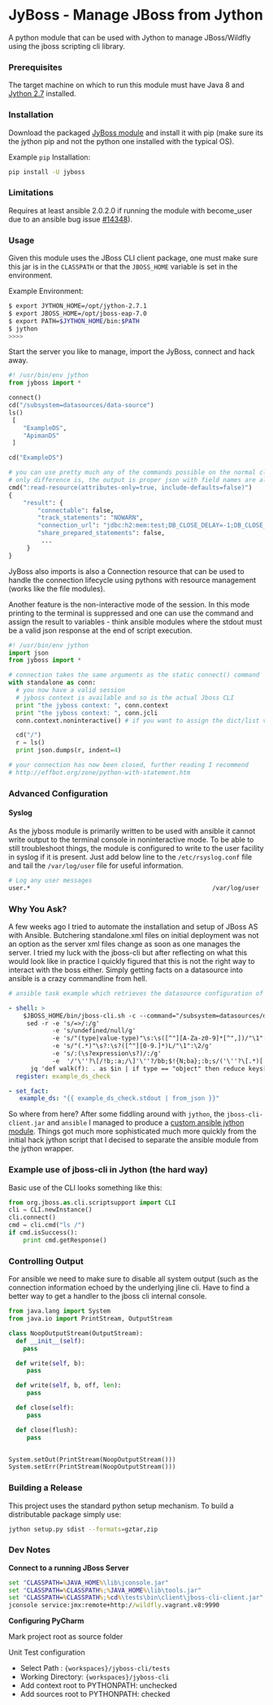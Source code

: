 # JyBoss - Manage JBoss from Jython

A python module that can be used with Jython to manage JBoss/Wildfly using the jboss scripting cli library.    

### Prerequisites

The target machine on which to run this module must have Java 8 and [Jython 2.7](http://www.jython.org/downloads.html) installed.

### Installation

Download the packaged [JyBoss module](https://github.com/fareliner/jyboss-cli/releases/latest) and install it with pip (make sure its the jython pip and not the python one installed with the typical OS).

Example `pip` Installation:

```sh
pip install -U jyboss
```

### Limitations

Requires at least ansible 2.0.2.0 if running the module with become_user due to an ansible bug issue [#14348](https://github.com/ansible/ansible/issues/14348)).

### Usage

Given this module uses the JBoss CLI client package, one must make sure this jar is in the `CLASSPATH` or that the `JBOSS_HOME` variable is set in the environment.

Example Environment:

```sh
$ export JYTHON_HOME=/opt/jython-2.7.1
$ export JBOSS_HOME=/opt/jboss-eap-7.0
$ export PATH=$JYTHON_HOME/bin:$PATH
$ jython
>>>>
```

Start the server you like to manage, import the JyBoss, connect and hack away.


```py
#! /usr/bin/env jython
from jyboss import *

connect()
cd("/subsystem=datasources/data-source")
ls()
 [
    "ExampleDS",
    "ApimanDS"
 ]

cd("ExampleDS")

# you can use pretty much any of the commands possible on the normal cli
# only difference is, the output is proper json with field names are also valid in YAML
cmd(":read-resource(attributes-only=true, include-defaults=false)")
{
    "result": {
        "connectable": false,
        "track_statements": "NOWARN",
        "connection_url": "jdbc:h2:mem:test;DB_CLOSE_DELAY=-1;DB_CLOSE_ON_EXIT=FALSE",
        "share_prepared_statements": false,
         ...
     }
}

```

JyBoss also imports is also a Connection resource that can be used to handle the connection lifecycle using pythons with resource management (works like the file modules).

Another feature is the non-interactive mode of the session. In this mode printing to the terminal is suppressed and one can use the command and assign the result to variables - think ansible modules where the stdout must be a valid json response at the end of script execution.

```py
#! /usr/bin/env jython
import json
from jyboss import *

# connection takes the same arguments as the static connect() command
with standalone as conn:  
  # you now have a valid session
  # jyboss context is available and so is the actual Jboss CLI
  print "the jyboss context: ", conn.context
  print "the jyboss context: ", conn.jcli
  conn.context.noninteractive() # if you want to assign the dict/list values of the commands to variables

  cd("/")
  r = ls()
  print json.dumps(r, indent=4)

# your connection has now been closed, further reading I recommend
# http://effbot.org/zone/python-with-statement.htm
```
### Advanced Configuration

#### Syslog

As the jyboss module is primarily written to be used with ansible it cannot write output to the terminal console in noninteractive mode. To be able to still troubleshoot things, the module is configured to write to the user facility in syslog if it is present. Just add below line to the `/etc/rsyslog.conf` file and tail the `/var/log/user` file for useful information.

```sh
# Log any user messages
user.*                                                  /var/log/user
```


### Why You Ask?

A few weeks ago I tried to automate the installation and setup of JBoss AS with Ansible. Butchering standalone.xml files on initial deployment was not an option as the server xml files change as soon as one manages the server. I tried my luck with the jboss-cli but after reflecting on what this would look like in practice I quickly figured that this is not the right way to interact with the boss either. Simply getting facts on a datasource into ansible is a crazy commandline from hell.  

```yaml
# ansible task example which retrieves the datasource configuration of ExampleDS and makes the details available as facts.

- shell: >
    $JBOSS_HOME/bin/jboss-cli.sh -c --command="/subsystem=datasources/data-source=ExampleDS:read-resource(include-defaults=false, include-runtime=true, recursive=true)" | \
     sed -r -e 's/=>/:/g'
            -e 's/undefined/null/g'
            -e 's/"(type|value-type)"\s:\s([^"][A-Za-z0-9]*[^",])/"\1":"\2"/g'
            -e 's/"(.*)"\s?:\s?([^"][0-9.]*)L/"\1":\2/g'
            -e 's/:(\s?expression\s?)/:/g'
            -e  '/'\''?\[/!b;:a;/\]'\''?/bb;$!{N;ba};:b;s/('\''?\[.*)[ \t\n]+(.*\]'\''?)/\1\2/;tb' |
      jq 'def walk(f): . as $in | if type == "object" then reduce keys[] as $key ( {}; . + { ($key):  ($in[$key] | walk(f)) } ) | f elif type == "array" then map( walk(f) ) | f else f end; walk( if type == "object" then with_entries( .key |= sub( "-+"; "_") ) else . end )'
  register: example_ds_check

- set_fact:
   example_ds: "{{ example_ds_check.stdout | from_json }}"
```

So where from here? After some fiddling around with `jython`, the `jboss-cli-client.jar` and `ansible` I managed to produce a [custom ansible jython module](https://github.com/fareliner/ansible-custom-jython-module). Things got much more sophisticated much more quickly from the initial hack jython script that I decised to separate the ansible module from the jython wrapper.




### Example use of jboss-cli in Jython (the hard way)

Basic use of the CLI looks something like this:

```py
from org.jboss.as.cli.scriptsupport import CLI
cli = CLI.newInstance()
cli.connect()
cmd = cli.cmd("ls /")
if cmd.isSuccess():
    print cmd.getResponse()

```

### Controlling Output

For ansible we need to make sure to disable all system output (such as the connection information echoed by the underlying jline cli. Have to find a better way to get a handler to the jboss cli internal console.

```py
from java.lang import System
from java.io import PrintStream, OutputStream

class NoopOutputStream(OutputStream):
  def __init__(self):
    pass

  def write(self, b):
     pass

  def write(self, b, off, len):
     pass

  def close(self):
     pass

  def close(flush):
     pass


System.setOut(PrintStream(NoopOutputStream()))
System.setErr(PrintStream(NoopOutputStream()))

```

### Building a Release

This project uses the standard python setup mechanism. To build a distributable package simply use:

```sh
jython setup.py sdist --formats=gztar,zip
```

### Dev Notes

**Connect to a running JBoss Server**

```cmd
set "CLASSPATH=%JAVA_HOME%\lib\jconsole.jar"
set "CLASSPATH=%CLASSPATH%;%JAVA_HOME%\lib\tools.jar"
set "CLASSPATH=%CLASSPATH%;%cd%\tests\bin\client\jboss-cli-client.jar"
jconsole service:jmx:remote+http://wildfly.vagrant.v8:9990
```

**Configuring PyCharm**

Mark project root as source folder

Unit Test configuration

* Select Path : `{workspaces}/jyboss-cli/tests`
* Working Directory: `{workspaces}/jyboss-cli`
* Add context root to PYTHONPATH: unchecked
* Add sources root to PYTHONPATH: checked
